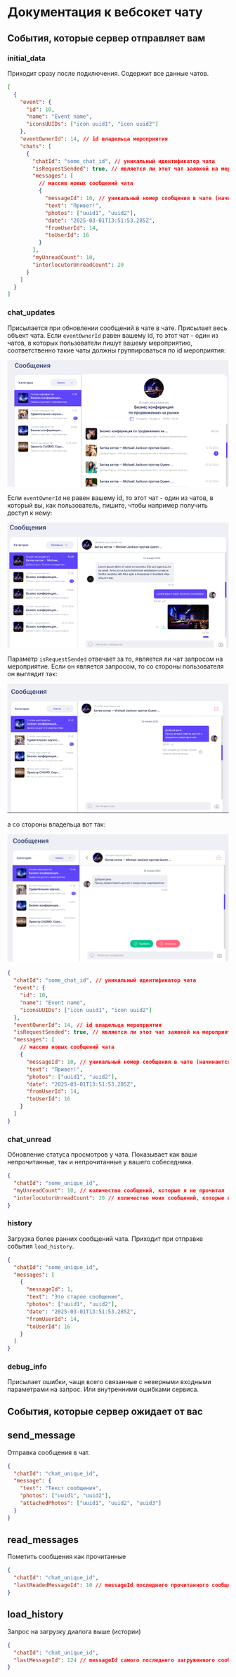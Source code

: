 # Документация к вебсокет чату

## События, которые сервер отправляет вам

### initial_data

Приходит сразу после подключения. Содержит все данные чатов.

```json
[
  {
    "event": {
      "id": 10,
      "name": "Event name",
      "iconsUUIDs": ["icon uuid1", "icon uuid2"]
    },
    "eventOwnerId": 14, // id владельца мероприятия
    "chats": [
      {
        "chatId": "some_chat_id", // уникальный идентификатор чата
        "isRequestSended": true, // является ли этот чат заявкой на мероприятие?
        "messages": [
          // массив новых сообщений чата
          {
            "messageId": 10, // уникальный номер сообщения в чате (начинаются с 1)
            "text": "Привет!",
            "photos": ["uuid1", "uuid2"],
            "date": "2025-03-01T13:51:53.285Z",
            "fromUserId": 14,
            "toUserId": 16
          }
        ],
        "myUnreadCount": 10,
        "interlocutorUnreadCount": 20
      }
    ]
  }
]
```

### chat_updates

Присылается при обновлении сообщений в чате в чате. Присылает весь объект чата. Если `eventOwnerId` равен вашему id, то этот чат - один из чатов, в которых пользователи пишут вашему мероприятию, соответственно такие чаты должны группироваться по id мероприятия:

![](image.png)

Если `eventOwnerId` не равен вашему id, то этот чат - один из чатов, в который вы, как пользователь, пишите, чтобы например получить доступ к нему:

![](image-1.png)

Параметр `isRequestSended` отвечает за то, является ли чат запросом на мероприятие. Если он является запросом, то со стороны пользователя он выглядит так:

![](image-2.png)

а со стороны владельца вот так:

![](image-3.png)

```json
{
  "chatId": "some_chat_id", // уникальный идентификатор чата
  "event": {
    "id": 10,
    "name": "Event name",
    "iconsUUIDs": ["icon uuid1", "icon uuid2"]
  },
  "eventOwnerId": 14, // id владельца мероприятия
  "isRequestSended": true, // является ли этот чат заявкой на мероприятие?
  "messages": [
    // массив новых сообщений чата
    {
      "messageId": 10, // уникальный номер сообщения в чате (начинаются с 1)
      "text": "Привет!",
      "photos": ["uuid1", "uuid2"],
      "date": "2025-03-01T13:51:53.285Z",
      "fromUserId": 14,
      "toUserId": 16
    }
  ]
}
```

### chat_unread

Обновление статуса просмотров у чата. Показывает как ваши непрочитанные, так и непрочитанные у вашего собеседника.

```json
{
  "chatId": "some_unique_id",
  "myUnreadCount": 10, // количество сообщений, которые я не прочитал
  "interlocutorUnreadCount": 20 // количество моих сообщений, которые не прочитал собеседник
}
```

### history

Загрузка более ранних сообщений чата. Приходит при отправке события `load_history`.

```json
{
  "chatId": "some_unique_id",
  "messages": [
    {
      "messageId": 1,
      "text": "Это старое сообщение",
      "photos": ["uuid1", "uuid2"],
      "date": "2025-03-01T13:51:53.285Z",
      "fromUserId": 14,
      "toUserId": 16
    }
  ]
}
```

### debug_info

Присылает ошибки, чаще всего связанные с неверными входными параметрами на запрос. Или внутренними ошибками сервиса.

## События, которые сервер ожидает от вас

## send_message

Отправка сообщения в чат.

```json
{
  "chatId": "chat_unique_id",
  "message": {
    "text": "Текст сообщения",
    "photos": ["uuid1", "uuid2"],
    "attachedPhotos": ["uuid1", "uuid2", "uuid3"]
  }
}
```

## read_messages

Пометить сообщения как прочитанные

```json
{
  "chatId": "chat_unique_id",
  "lastReadedMessageId": 10 // messageId последнего прочитанного сообщения
}
```

## load_history

Запрос на загрузку диалога выше (истории)

```json
{
  "chatId": "chat_unique_id",
  "lastMessageId": 124 // messageId самого последнего загруженного сообщения в чате
}
```
